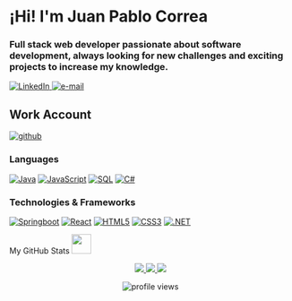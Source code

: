 # ¡Hi! I'm Juan Pablo Correa

### Full stack web developer passionate about software development, always looking for new challenges and exciting projects to increase my knowledge.

<a href="https://www.linkedin.com/in/juan-pablo-correa-tarazona-6725661b1/">
    <img src="https://img.shields.io/badge/LinkedIn-blue?style=flat-square&logo=linkedin" alt="LinkedIn">
</a>
<a href="mailto:juanpablocorreatarazona@gmail.com">
    <img src="https://img.shields.io/badge/Email-blue?style=flat-square&logo=gmail&logoColor=white" alt="e-mail">
</a>

## Work Account 
<a href="https://github.com/JuanPCTNS">
    <img src="https://img.shields.io/static/v1?message=Github&logo=github&labelColor=000&color=1182c3&logoColor=white&label=%20" alt="github">
</a>

### Languages

[![Java](https://img.shields.io/badge/java-black?style=for-the-badge&logo=openjdk)](https://github.com/JuanPCT)
[![JavaScript](https://img.shields.io/badge/javascript-black?style=for-the-badge&logo=javascript)](https://github.com/JuanPCT)
[![SQL](https://img.shields.io/badge/sql-black?style=for-the-badge&logo=postgresql)](https://github.com/JuanPCT)
[![C#](https://img.shields.io/badge/csharp-black?style=for-the-badge&logo=csharp)](https://github.com/JuanPCT)

### Technologies & Frameworks

[![Springboot](https://img.shields.io/badge/springboot-black?style=for-the-badge&logo=springboot)](https://github.com/JuanPCT)
[![React](https://img.shields.io/badge/react-black?style=for-the-badge&logo=react)](https://github.com/JuanPCT)
[![HTML5](https://img.shields.io/badge/html5-black?style=for-the-badge&logo=html5)](https://github.com/JuanPCT)
[![CSS3](https://img.shields.io/badge/css3-black?style=for-the-badge&logo=css3)](https://github.com/JuanPCT)
[![.NET](https://img.shields.io/badge/dotnet-black?style=for-the-badge&logo=dotnet)](https://github.com/JuanPCT)

<summary>My GitHub Stats <img src = "https://i.pinimg.com/originals/65/c4/f4/65c4f452571be1261e9c623f7da488ac.gif" width = 35px> </summary>
<p align="center">
  <a href="https://github.com/JuanPCT">
    <img src="https://github-profile-summary-cards.vercel.app/api/cards/profile-details?username=JuanPCT&theme=transparent" />
  </a>
  <a href="https://github.com/JuanPCT">
    <img src="https://github-readme-streak-stats.herokuapp.com/?user=JuanPCT&hide_border=true&card_width=338&theme=transparent" />
  </a>
  <a href="https://github.com/JuanPCT">
    <img src="http://github-profile-summary-cards.vercel.app/api/cards/repos-per-language?username=JuanPCT&theme=transparent" />
  </a>
</div>
</p>
<p align="center"> <img src="https://komarev.com/ghpvc/?username=JuanPCT&label=Profile%20views&color=0e75b6&style=flat" alt="profile views" />
</p>
